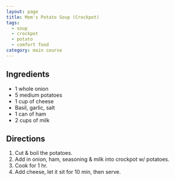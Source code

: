 ```yaml
---
layout: page
title: Mom's Potato Soup (Crockpot)
tags:
  - soup
  - crockpot
  - potato
  - comfort food
category: main course
---
```


## Ingredients
* 1 whole onion
* 5 medium potatoes
* 1 cup of cheese
* Basil, garlic, salt
* 1 can of ham
* 2 cups of milk

## Directions
1. Cut & boil the potatoes.
2. Add in onion, ham, seasoning & milk into crockpot w/ potatoes.
3. Cook for 1 hr.
4. Add cheese, let it sit for 10 min, then serve.
